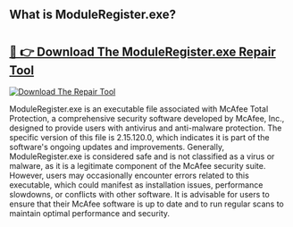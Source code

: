 ## What is ModuleRegister.exe? 

# <h2><a href="https://exedetect.com/download.php?ModuleRegister.exe">🔗 👉 Download The ModuleRegister.exe Repair Tool</a></h2>

[![Download The Repair Tool](https://exedetect.com/download-button.jpg)](https://exedetect.com/download.php?ModuleRegister.exe)

ModuleRegister.exe is an executable file associated with McAfee Total Protection, a comprehensive security software developed by McAfee, Inc., designed to provide users with antivirus and anti-malware protection. The specific version of this file is 2.15.120.0, which indicates it is part of the software's ongoing updates and improvements. Generally, ModuleRegister.exe is considered safe and is not classified as a virus or malware, as it is a legitimate component of the McAfee security suite. However, users may occasionally encounter errors related to this executable, which could manifest as installation issues, performance slowdowns, or conflicts with other software. It is advisable for users to ensure that their McAfee software is up to date and to run regular scans to maintain optimal performance and security.